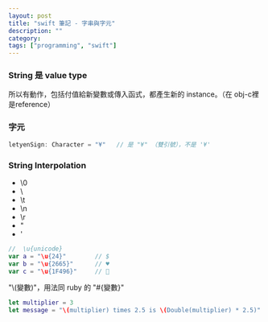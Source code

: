 ```yaml
---
layout: post
title: "swift 筆記 - 字串與字元"
description: ""
category:
tags: ["programming", "swift"]
---
```


### String 是 value type

所以有動作，包括付值給新變數或傳入函式，都產生新的 instance。（在 obj-c裡是reference）

### 字元

~~~ swift
letyenSign: Character = "¥"   // 是 "¥" （雙引號），不是 '¥'
~~~


### String Interpolation

* \0
* \\
* \t
* \n
* \r
* \"
* \'

~~~ swift
//  \u{unicode}
var a = "\u{24}"        // $
var b = "\u{2665}"      // ♥
var c = "\u{1F496}"     // 💖
~~~

"\\(變數)"，用法同 ruby 的 "#{變數}"
~~~ swift
let multiplier = 3
let message = "\(multiplier) times 2.5 is \(Double(multiplier) * 2.5)"
~~~


~~~ swift
~~~
